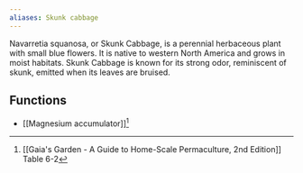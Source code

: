 ```yaml
---
aliases: Skunk cabbage
---
```

Navarretia squanosa, or Skunk Cabbage, is a perennial herbaceous plant with small blue flowers. It is native to western North America and grows in moist habitats. Skunk Cabbage is known for its strong odor, reminiscent of skunk, emitted when its leaves are bruised.

## Functions
- [[Magnesium accumulator]][^1]

[^1]: [[Gaia's Garden - A Guide to Home-Scale Permaculture, 2nd Edition]] Table 6-2
